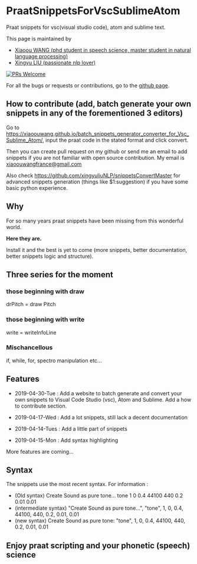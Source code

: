 # PraatSnippetsForVscSublimeAtom

Praat snippets for vsc(visual studio code), atom and sublime text.

This page is maintained by

* [Xiaoou WANG (phd student in speech science, master student in natural language processing)](http://xiaoouwang.github.io)
* [Xingyu LIU (passionate nlp lover)](https://github.com/xingyuliuNLP)

[![PRs Welcome](https://img.shields.io/badge/PRs-welcome-brightgreen.svg?style=flat-square)](http://makeapullrequest.com)

For all the bugs or requests or contributions, go to the [github page](https://github.com/xiaoouwang/PraatSnippetsForVscSublimeAtom).

## How to contribute (add, batch generate your own snippets in any of the forementioned 3 editors)

Go to https://xiaoouwang.github.io/batch_snippets_generator_converter_for_Vsc_Sublime_Atom/, input the praat code in the stated format and click convert.

Then you can create pull request on my github or send me an email to add snippets if you are not familiar with open source contribution. My email is xiaoouwangfrance@gmail.com

Also check https://github.com/xingyuliuNLP/snippetsConvertMaster for advanced snippets generation (things like $1:suggestion) if you have some basic python experience.

## Why

For so many years praat snippets have been missing from this wonderful world.

**Here they are.**

Install it and the best is yet to come (more snippets, better documentation, better snippets logic and structure).

## Three series for the moment

### those beginning with draw

drPitch = draw Pitch

### those beginning with write

write = writeInfoLine

### Mischancellous

if, while, for, spectro manipulation etc...

## Features

* 2019-04-30-Tue : Add a website to batch generate and convert your own snippets to Visual Code Studio (vsc), Atom and Sublime. Add a how to contribute section.

* 2019-04-17-Wed : Add a lot snippets, still lack a decent documentation

* 2019-04-14-Tues : Add a little part of snippets

* 2019-04-15-Mon : Add syntax highlighting

More features are coming...

## Syntax

The snippets use the most recent syntax. For information :

* (Old syntax)
Create Sound as pure tone... tone 1 0 0.4 44100 440 0.2 0.01 0.01
* (intermediate syntax)
"Create Sound as pure tone...", "tone", 1, 0, 0.4, 44100, 440, 0.2, 0.01, 0.01
* (new syntax)
Create Sound as pure tone: "tone", 1, 0, 0.4, 44100, 440, 0.2, 0.01, 0.01

## Enjoy praat scripting and your phonetic (speech) science